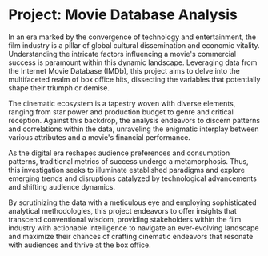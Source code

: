 # Project: Movie Database Analysis

In an era marked by the convergence of technology and entertainment, the film industry is a pillar of global cultural dissemination and economic vitality. Understanding the intricate factors influencing a movie's commercial success is paramount within this dynamic landscape. Leveraging data from the Internet Movie Database (IMDb), this project aims to delve into the multifaceted realm of box office hits, dissecting the variables that potentially shape their triumph or demise.

The cinematic ecosystem is a tapestry woven with diverse elements, ranging from star power and production budget to genre and critical reception. Against this backdrop, the analysis endeavors to discern patterns and correlations within the data, unraveling the enigmatic interplay between various attributes and a movie's financial performance.

As the digital era reshapes audience preferences and consumption patterns, traditional metrics of success undergo a metamorphosis. Thus, this investigation seeks to illuminate established paradigms and explore emerging trends and disruptions catalyzed by technological advancements and shifting audience dynamics.

By scrutinizing the data with a meticulous eye and employing sophisticated analytical methodologies, this project endeavors to offer insights that transcend conventional wisdom, providing stakeholders within the film industry with actionable intelligence to navigate an ever-evolving landscape and maximize their chances of crafting cinematic endeavors that resonate with audiences and thrive at the box office.
